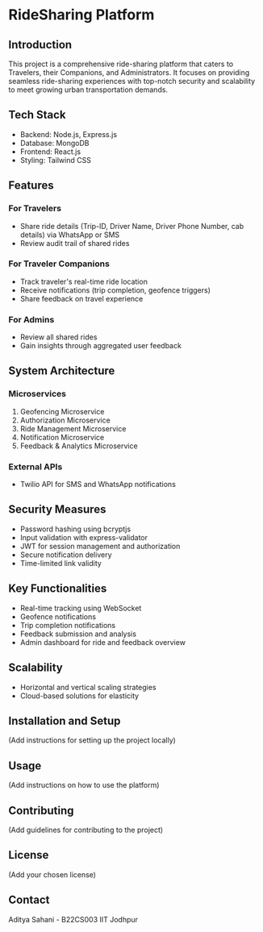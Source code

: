 # RideSharing Platform

## Introduction
This project is a comprehensive ride-sharing platform that caters to Travelers, their Companions, and Administrators. It focuses on providing seamless ride-sharing experiences with top-notch security and scalability to meet growing urban transportation demands.

## Tech Stack
- Backend: Node.js, Express.js
- Database: MongoDB
- Frontend: React.js
- Styling: Tailwind CSS

## Features

### For Travelers
- Share ride details (Trip-ID, Driver Name, Driver Phone Number, cab details) via WhatsApp or SMS
- Review audit trail of shared rides

### For Traveler Companions
- Track traveler's real-time ride location
- Receive notifications (trip completion, geofence triggers)
- Share feedback on travel experience

### For Admins
- Review all shared rides
- Gain insights through aggregated user feedback

## System Architecture

### Microservices
1. Geofencing Microservice
2. Authorization Microservice
3. Ride Management Microservice
4. Notification Microservice
5. Feedback & Analytics Microservice

### External APIs
- Twilio API for SMS and WhatsApp notifications

## Security Measures
- Password hashing using bcryptjs
- Input validation with express-validator
- JWT for session management and authorization
- Secure notification delivery
- Time-limited link validity

## Key Functionalities
- Real-time tracking using WebSocket
- Geofence notifications
- Trip completion notifications
- Feedback submission and analysis
- Admin dashboard for ride and feedback overview

## Scalability
- Horizontal and vertical scaling strategies
- Cloud-based solutions for elasticity

## Installation and Setup
(Add instructions for setting up the project locally)

## Usage
(Add instructions on how to use the platform)

## Contributing
(Add guidelines for contributing to the project)

## License
(Add your chosen license)

## Contact
Aditya Sahani - B22CS003
IIT Jodhpur
